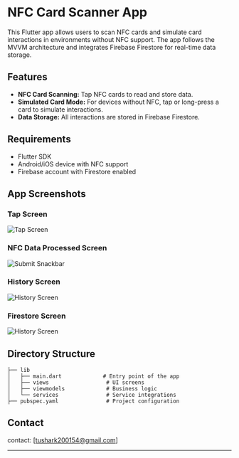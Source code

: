# NFC Card Scanner App

This Flutter app allows users to scan NFC cards and simulate card interactions in environments without NFC support. The app follows the MVVM architecture and integrates Firebase Firestore for real-time data storage.

## Features
- **NFC Card Scanning:** Tap NFC cards to read and store data.
- **Simulated Card Mode:** For devices without NFC, tap or long-press a card to simulate interactions.
- **Data Storage:** All interactions are stored in Firebase Firestore.

## Requirements
- Flutter SDK
- Android/iOS device with NFC support 
- Firebase account with Firestore enabled

## App Screenshots

### Tap Screen
![Tap Screen](assets/screenshots/WhatsApp%20Image%202025-02-09%20at%209.17.22%20PM.jpeg)

### NFC Data Processed Screen
![Submit Snackbar](assets/screenshots/WhatsApp%20Image%202025-02-09%20at%209.17.22%20PM%20(1).jpeg)

### History Screen
![History Screen](assets/screenshots/WhatsApp%20Image%202025-02-09%20at%209.17.22%20PM%20(2).jpeg)

### Firestore Screen
![History Screen](assets/screenshots/Screenshot%202025-02-09%20212957.png)


## Directory Structure
```
├── lib
│   ├── main.dart             # Entry point of the app
│   ├── views                  # UI screens
│   ├── viewmodels             # Business logic
│   └── services               # Service integrations
├── pubspec.yaml               # Project configuration
```

## Contact
contact: [tushark200154@gmail.com]

---

